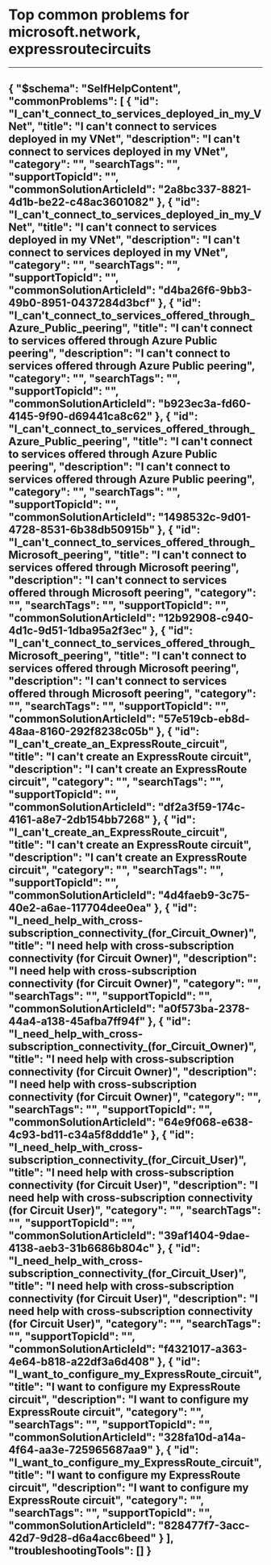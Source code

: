 <properties
	pageTitle="Top common problems for microsoft.network, expressroutecircuits"
	description="Top common problems for microsoft.network, expressroutecircuits"        
	service="microsoft.network"
	resource="expressroutecircuits"
	resourceTags=""
	authors="kasparks"
	ms.author="kasparks"
	displayOrder=""
	articleId="b93c11c2-949d-48c2-a289-e16b9a8424c7"
	selfHelpType="diagnoseandsolve"
	productPesIds="15480"
	cloudEnvironments="public"
/>
# Top common problems for microsoft.network, expressroutecircuits
---
{
    "$schema": "SelfHelpContent",
    "commonProblems": [
        {
            "id": "I_can't_connect_to_services_deployed_in_my_VNet",
            "title": "I can't connect to services deployed in my VNet",
            "description": "I can't connect to services deployed in my VNet",
            "category": "",
            "searchTags": "",
            "supportTopicId": "",
            "commonSolutionArticleId": "2a8bc337-8821-4d1b-be22-c48ac3601082"
        },
        {
            "id": "I_can't_connect_to_services_deployed_in_my_VNet",
            "title": "I can't connect to services deployed in my VNet",
            "description": "I can't connect to services deployed in my VNet",
            "category": "",
            "searchTags": "",
            "supportTopicId": "",
            "commonSolutionArticleId": "d4ba26f6-9bb3-49b0-8951-0437284d3bcf"
        },
        {
            "id": "I_can't_connect_to_services_offered_through_Azure_Public_peering",
            "title": "I can't connect to services offered through Azure Public peering",
            "description": "I can't connect to services offered through Azure Public peering",
            "category": "",
            "searchTags": "",
            "supportTopicId": "",
            "commonSolutionArticleId": "b923ec3a-fd60-4145-9f90-d69441ca8c62"
        },
        {
            "id": "I_can't_connect_to_services_offered_through_Azure_Public_peering",
            "title": "I can't connect to services offered through Azure Public peering",
            "description": "I can't connect to services offered through Azure Public peering",
            "category": "",
            "searchTags": "",
            "supportTopicId": "",
            "commonSolutionArticleId": "1498532c-9d01-4728-8531-6b38db50915b"
        },
        {
            "id": "I_can't_connect_to_services_offered_through_Microsoft_peering",
            "title": "I can't connect to services offered through Microsoft peering",
            "description": "I can't connect to services offered through Microsoft peering",
            "category": "",
            "searchTags": "",
            "supportTopicId": "",
            "commonSolutionArticleId": "12b92908-c940-4d1c-9d51-1dba95a2f3ec"
        },
        {
            "id": "I_can't_connect_to_services_offered_through_Microsoft_peering",
            "title": "I can't connect to services offered through Microsoft peering",
            "description": "I can't connect to services offered through Microsoft peering",
            "category": "",
            "searchTags": "",
            "supportTopicId": "",
            "commonSolutionArticleId": "57e519cb-eb8d-48aa-8160-292f8238c05b"
        },
        {
            "id": "I_can't_create_an_ExpressRoute_circuit",
            "title": "I can't create an ExpressRoute circuit",
            "description": "I can't create an ExpressRoute circuit",
            "category": "",
            "searchTags": "",
            "supportTopicId": "",
            "commonSolutionArticleId": "df2a3f59-174c-4161-a8e7-2db154bb7268"
        },
        {
            "id": "I_can't_create_an_ExpressRoute_circuit",
            "title": "I can't create an ExpressRoute circuit",
            "description": "I can't create an ExpressRoute circuit",
            "category": "",
            "searchTags": "",
            "supportTopicId": "",
            "commonSolutionArticleId": "4d4faeb9-3c75-40e2-a6ae-117704dee0ea"
        },
        {
            "id": "I_need_help_with_cross-subscription_connectivity_(for_Circuit_Owner)",
            "title": "I need help with cross-subscription connectivity (for Circuit Owner)",
            "description": "I need help with cross-subscription connectivity (for Circuit Owner)",
            "category": "",
            "searchTags": "",
            "supportTopicId": "",
            "commonSolutionArticleId": "a0f573ba-2378-44a4-a138-45afba7ff94f"
        },
        {
            "id": "I_need_help_with_cross-subscription_connectivity_(for_Circuit_Owner)",
            "title": "I need help with cross-subscription connectivity (for Circuit Owner)",
            "description": "I need help with cross-subscription connectivity (for Circuit Owner)",
            "category": "",
            "searchTags": "",
            "supportTopicId": "",
            "commonSolutionArticleId": "64e9f068-e638-4c93-bd11-c34a5f8ddd1e"
        },
        {
            "id": "I_need_help_with_cross-subscription_connectivity_(for_Circuit_User)",
            "title": "I need help with cross-subscription connectivity (for Circuit User)",
            "description": "I need help with cross-subscription connectivity (for Circuit User)",
            "category": "",
            "searchTags": "",
            "supportTopicId": "",
            "commonSolutionArticleId": "39af1404-9dae-4138-aeb3-31b6686b804c"
        },
        {
            "id": "I_need_help_with_cross-subscription_connectivity_(for_Circuit_User)",
            "title": "I need help with cross-subscription connectivity (for Circuit User)",
            "description": "I need help with cross-subscription connectivity (for Circuit User)",
            "category": "",
            "searchTags": "",
            "supportTopicId": "",
            "commonSolutionArticleId": "f4321017-a363-4e64-b818-a22df3a6d408"
        },
        {
            "id": "I_want_to_configure_my_ExpressRoute_circuit",
            "title": "I want to configure my ExpressRoute circuit",
            "description": "I want to configure my ExpressRoute circuit",
            "category": "",
            "searchTags": "",
            "supportTopicId": "",
            "commonSolutionArticleId": "328fa10d-a14a-4f64-aa3e-725965687aa9"
        },
        {
            "id": "I_want_to_configure_my_ExpressRoute_circuit",
            "title": "I want to configure my ExpressRoute circuit",
            "description": "I want to configure my ExpressRoute circuit",
            "category": "",
            "searchTags": "",
            "supportTopicId": "",
            "commonSolutionArticleId": "828477f7-3acc-42d7-9d28-d6a4acc6beed"
        }
    ],
    "troubleshootingTools": []
}
---
